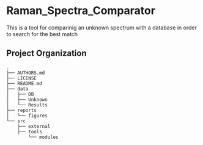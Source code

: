 Raman_Spectra_Comparator
==============================

This is a tool for comparinig an unknown spectrum with a database in order to search for the best match

Project Organization
--------------------

    .
    ├── AUTHORS.md
    ├── LICENSE
    ├── README.md
    ├── data
    │   ├── DB
    │   ├── Unknown
    │   └── Results
    ├── reports
    │   └── figures
    └── src
        ├── external
        ├── tools
            └── modules

